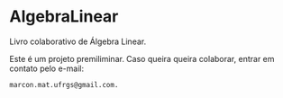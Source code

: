 ﻿# AlgebraLinear

Livro colaborativo de Álgebra Linear.

Este é um projeto premiliminar. Caso queira queira colaborar, entrar em contato pelo e-mail: 

    marcon.mat.ufrgs@gmail.com.
